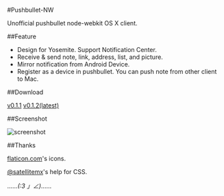 #Pushbullet-NW

Unofficial pushbullet node-webkit OS X client.

##Feature

- Design for Yosemite. Support Notification Center.
- Receive & send note, link, address, list, and picture.
- Mirror notification from Android Device.
- Register as a device in pushbullet. You can push note from other client to Mac.

##Download

[v0.1.1](https://www.1ittlecup.com/files/Pushbullet-NW/0.1.1/Pushbullet-nw.app.zip)
[v0.1.2(latest)](https://www.1ittlecup.com/files/Pushbullet-NW/0.1.2/Pushbullet-nw.app.zip)

##Screenshot

![screenshot](https://www.1ittlecup.com/files/Pushbullet-NW/0.1.1/screenshot.png)

##Thanks

[flaticon.com](http://www.flaticon.com/)'s icons.

[@satellitemx](http://https://twitter.com/satellitemx)'s help for CSS.

……_(:3 」∠)_……

